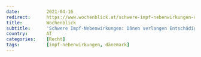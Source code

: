 ```yaml
---
date:          2021-04-16
redirect:      https://www.wochenblick.at/schwere-impf-nebenwirkungen-daenen-verlangen-entschaedigung/
title:         Wochenblick
subtitle:      'Schwere Impf-Nebenwirkungen: Dänen verlangen Entschädigung'
country:       AT
categories:    [Recht]
tags:          [impf-nebenwirkungen, dänemark]
---
```

